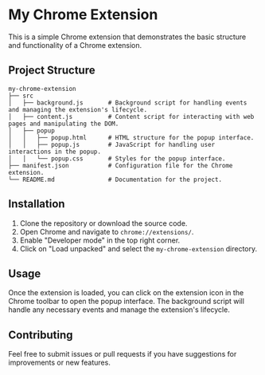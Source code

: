 # My Chrome Extension

This is a simple Chrome extension that demonstrates the basic structure and functionality of a Chrome extension.

## Project Structure

```
my-chrome-extension
├── src
│   ├── background.js       # Background script for handling events and managing the extension's lifecycle.
│   ├── content.js          # Content script for interacting with web pages and manipulating the DOM.
│   ├── popup
│   │   ├── popup.html      # HTML structure for the popup interface.
│   │   ├── popup.js        # JavaScript for handling user interactions in the popup.
│   │   └── popup.css       # Styles for the popup interface.
├── manifest.json           # Configuration file for the Chrome extension.
└── README.md               # Documentation for the project.
```

## Installation

1. Clone the repository or download the source code.
2. Open Chrome and navigate to `chrome://extensions/`.
3. Enable "Developer mode" in the top right corner.
4. Click on "Load unpacked" and select the `my-chrome-extension` directory.

## Usage

Once the extension is loaded, you can click on the extension icon in the Chrome toolbar to open the popup interface. The background script will handle any necessary events and manage the extension's lifecycle.

## Contributing

Feel free to submit issues or pull requests if you have suggestions for improvements or new features.